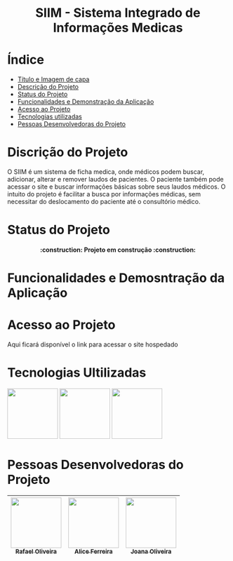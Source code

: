 # <h1 align="center"> SIIM - Sistema Integrado de Informações Medicas </h1> 

# Índice 

* [Título e Imagem de capa](#Título-e-Imagem-de-capa)
* [Descrição do Projeto](#descrição-do-projeto)
* [Status do Projeto](#status-do-Projeto)
* [Funcionalidades e Demonstração da Aplicação](#funcionalidades-e-demonstração-da-aplicação)
* [Acesso ao Projeto](#acesso-ao-projeto)
* [Tecnologias utilizadas](#tecnologias-utilizadas)
* [Pessoas Desenvolvedoras do Projeto](#pessoas-desenvolvedoras)

# Discrição do Projeto
O SIIM é um sistema de ficha medica, onde médicos podem buscar, adicionar, alterar e remover laudos de pacientes.
O paciente também pode acessar o site e buscar informações básicas sobre seus laudos médicos.
O intuito do projeto é facilitar a busca por informações médicas, sem necessitar do deslocamento do paciente até o consultório médico.

# Status do Projeto
<h4 align="center"> 
    :construction:  Projeto em construção  :construction:
</h4>

# Funcionalidades e Demosntração da Aplicação

# Acesso ao Projeto 
Aqui ficará disponível o link para acessar o site hospedado 

# Tecnologias Ultilizadas 
<img src="https://github.com/rfreir3/SIIM/assets/123081912/c0475de2-6a22-4cfb-8e50-50034dffe14c" width="115">
<img src="https://cdn-icons-png.flaticon.com/512/226/226269.png" width="115">
<img src="https://github.com/rfreir3/SIIM/assets/123081912/77ee7b17-01d8-4671-9f36-e17ee2fca992" width="115">


# Pessoas Desenvolvedoras do Projeto
[<img src="https://github.com/rfreir3/SIIM/assets/123081912/5b870342-40fa-45b9-a169-55ac8b471b9e" width="115"><br><sub>Rafael Oliveira</sub>](https://github.com/rfreir3) | [<img src="https://github.com/rfreir3/SIIM/assets/123081912/6d4bbef3-c3e4-4502-9065-caa7152b5d4f" width="115"><br><sub>Alice Ferreira</sub>](https://github.com/Malicef) | [<img src="" width="115"><br><sub>Joana Oliveira</sub>](https://github.com/JoanaLOliveira) |
| :---: | :---: | :---: |



